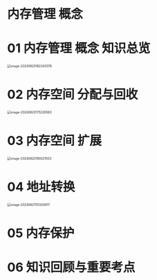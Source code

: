 # 内存管理 概念



# 01 内存管理 概念 知识总览

<img src="https://cvp.oss-cn-shanghai.aliyuncs.com/picgo/202406201622236.png" alt="image-20240620162243078" style="zoom:50%;" />



# 02 内存空间 分配与回收

<img src="https://cvp.oss-cn-shanghai.aliyuncs.com/picgo/202406201752915.png" alt="image-20240620175226583" style="zoom:50%;" />



# 03 内存空间 扩展

<img src="https://cvp.oss-cn-shanghai.aliyuncs.com/picgo/202406201900754.png" alt="image-20240620190021503" style="zoom:50%;" />



# 04 地址转换

<img src="https://cvp.oss-cn-shanghai.aliyuncs.com/picgo/202406211512455.png" alt="image-20240621151200917" style="zoom:50%;" />



# 05 内存保护





# 06 知识回顾与重要考点

